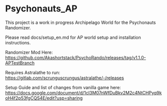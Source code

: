 # Psychonauts_AP

This project is a work in progress Archipelago World for the Psychonauts Randomizer.

Please read docs/setup_en.md for AP world setup and installation instructions.

Randomizer Mod Here:
https://github.com/Akashortstack/PsychoRando/releases/tag/v1.1.0-APTestBranch

Requires Astralathe to run:
https://gitlab.com/scrunguscrungus/astralathe/-/releases

Setup Guide and list of changes from vanilla game here:
https://docs.google.com/document/d/1cI3M07nWfDuBkv2M2c4NtCHPyq9koH4f2p53fgCQS4E/edit?usp=sharing